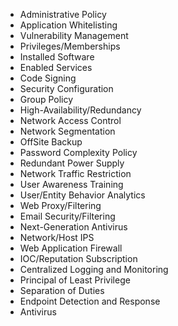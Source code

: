- Administrative Policy
- Application Whitelisting
- Vulnerability Management
- Privileges/Memberships
- Installed Software
- Enabled Services
- Code Signing
- Security Configuration
- Group Policy
- High-Availability/Redundancy
- Network Access Control
- Network Segmentation
- OffSite Backup
- Password Complexity Policy
- Redundant Power Supply
- Network Traffic Restriction
- User Awareness Training
- User/Entity Behavior Analytics
- Web Proxy/Filtering
- Email Security/Filtering
- Next-Generation Antivirus
- Network/Host IPS
- Web Application Firewall
- IOC/Reputation Subscription
- Centralized Logging and Monitoring
- Principal of Least Privilege
- Separation of Duties
- Endpoint Detection and Response
- Antivirus